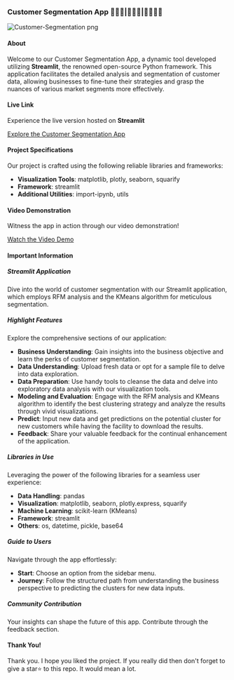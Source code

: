 ### **Customer Segmentation App 🧑‍🤝‍🧑|👨‍👨‍👦|👨‍👩‍👧‍👦**

![Customer-Segmentation png](https://github.com/tieugem1997/CustomerSegmentation_Streamlit/assets/39017335/32be23de-981f-4865-9676-6712560f3097)

#### **About**

Welcome to our Customer Segmentation App, a dynamic tool developed utilizing **Streamlit**, the renowned open-source Python framework. This application facilitates the detailed analysis and segmentation of customer data, allowing businesses to fine-tune their strategies and grasp the nuances of various market segments more effectively.

#### **Live Link**

Experience the live version hosted on **Streamlit**

[Explore the Customer Segmentation App](https://sentiment-app-tiki.streamlit.app/)

#### **Project Specifications**

Our project is crafted using the following reliable libraries and frameworks:

- **Visualization Tools**: matplotlib, plotly, seaborn, squarify
- **Framework**: streamlit
- **Additional Utilities**: import-ipynb, utils

#### **Video Demonstration**

Witness the app in action through our video demonstration!

[Watch the Video Demo](https://github-production-user-asset-6210df.s3.amazonaws.com/39017335/266809601-e87e6c47-e30d-43e8-93a2-958b297b30d2.mp4)

#### **Important Information**

##### **Streamlit Application**

Dive into the world of customer segmentation with our Streamlit application, which employs RFM analysis and the KMeans algorithm for meticulous segmentation.

##### **Highlight Features**

Explore the comprehensive sections of our application:
- **Business Understanding**: Gain insights into the business objective and learn the perks of customer segmentation.
- **Data Understanding**: Upload fresh data or opt for a sample file to delve into data exploration.
- **Data Preparation**: Use handy tools to cleanse the data and delve into exploratory data analysis with our visualization tools.
- **Modeling and Evaluation**: Engage with the RFM analysis and KMeans algorithm to identify the best clustering strategy and analyze the results through vivid visualizations.
- **Predict**: Input new data and get predictions on the potential cluster for new customers while having the facility to download the results.
- **Feedback**: Share your valuable feedback for the continual enhancement of the application.

##### **Libraries in Use**

Leveraging the power of the following libraries for a seamless user experience:
- **Data Handling**: pandas
- **Visualization**: matplotlib, seaborn, plotly.express, squarify
- **Machine Learning**: scikit-learn (KMeans)
- **Framework**: streamlit
- **Others**: os, datetime, pickle, base64

##### **Guide to Users**

Navigate through the app effortlessly:
- **Start**: Choose an option from the sidebar menu.
- **Journey**: Follow the structured path from understanding the business perspective to predicting the clusters for new data inputs.

##### **Community Contribution**

Your insights can shape the future of this app. Contribute through the feedback section.

#### **Thank You!**

Thank you. I hope you liked the project.
If you really did then don't forget to give a star⭐ to this repo. It would mean a lot.
